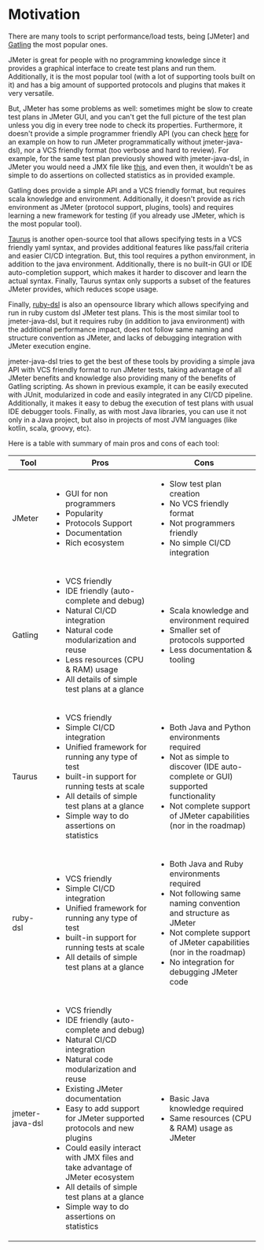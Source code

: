# Motivation

There are many tools to script performance/load tests, being [JMeter] and [Gatling](https://gatling.io/) the most popular ones.

JMeter is great for people with no programming knowledge since it provides a graphical interface to create test plans and run them. Additionally, it is the most popular tool (with a lot of supporting tools built on it) and has a big amount of supported protocols and plugins that makes it very versatile.

But, JMeter has some problems as well: sometimes might be slow to create test plans in JMeter GUI, and you can't get the full picture of the test plan unless you dig in every tree node to check its properties. Furthermore, it doesn't provide a simple programmer friendly API (you can check [here](https://www.blazemeter.com/blog/5-ways-launch-jmeter-test-without-using-jmeter-gui/) for an example on how to run JMeter programmatically without jmeter-java-dsl), nor a VCS friendly format (too verbose and hard to review). For example, for the same test plan previously showed with jmeter-java-dsl, in JMeter you would need a JMX file like [this](docs/sample.jmx), and even then, it wouldn't be as simple to do assertions on collected statistics as in provided example.

Gatling does provide a simple API and a VCS friendly format, but requires scala knowledge and environment. Additionally, it doesn't provide as rich environment as JMeter (protocol support, plugins, tools) and requires learning a new framework for testing (if you already use JMeter, which is the most popular tool).

[Taurus](https://gettaurus.org/) is another open-source tool that allows specifying tests in a VCS friendly yaml syntax, and provides additional features like pass/fail criteria and easier CI/CD integration. But, this tool requires a python environment, in addition to the java environment. Additionally, there is no built-in GUI or IDE auto-completion support, which makes it harder to discover and learn the actual syntax. Finally, Taurus syntax only supports a subset of the features JMeter provides, which reduces scope usage.

Finally, [ruby-dsl](https://github.com/flood-io/ruby-jmeter) is also an opensource library which allows specifying and run in ruby custom dsl JMeter test plans. This is the most similar tool to jmeter-java-dsl, but it requires ruby (in addition to java environment) with the additional performance impact, does not follow same naming and structure convention as JMeter, and lacks of debugging integration with JMeter execution engine.

jmeter-java-dsl tries to get the best of these tools by providing a simple java API with VCS friendly format to run JMeter tests, taking advantage of all JMeter benefits and knowledge also providing many of the benefits of Gatling scripting.
As shown in previous example, it can be easily executed with JUnit, modularized in code and easily integrated in any CI/CD pipeline. Additionally, it makes it easy to debug the execution of test plans with usual IDE debugger tools. Finally, as with most Java libraries, you can use it not only in a Java project, but also in projects of most JVM languages (like kotlin, scala, groovy, etc).

Here is a table with summary of main pros and cons of each tool:

|Tool|Pros|Cons|
|----|----|----|
|JMeter| <ul><li>GUI for non programmers<li>Popularity<li>Protocols Support<li>Documentation<li>Rich ecosystem|<ul><li>Slow test plan creation<li>No VCS friendly format<li>Not programmers friendly<li>No simple CI/CD integration|
|Gatling| <ul><li>VCS friendly<li>IDE friendly (auto-complete and debug)<li>Natural CI/CD integration<li>Natural code modularization and reuse<li>Less resources (CPU & RAM) usage<li>All details of simple test plans at a glance|<ul><li>Scala knowledge and environment required<li>Smaller set of protocols supported<li>Less documentation & tooling|
|Taurus| <ul><li>VCS friendly<li>Simple CI/CD integration<li>Unified framework for running any type of test<li>built-in support for running tests at scale<li>All details of simple test plans at a glance<li>Simple way to do assertions on statistics|<ul><li>Both Java and Python environments required<li>Not as simple to discover (IDE auto-complete or GUI) supported functionality<li>Not complete support of JMeter capabilities (nor in the roadmap)|
|ruby-dsl| <ul><li>VCS friendly<li>Simple CI/CD integration<li>Unified framework for running any type of test<li>built-in support for running tests at scale<li>All details of simple test plans at a glance|<ul><li>Both Java and Ruby environments required<li>Not following same naming convention and structure as JMeter<li>Not complete support of JMeter capabilities (nor in the roadmap)<li>No integration for debugging JMeter code|
|jmeter-java-dsl| <ul><li>VCS friendly<li>IDE friendly (auto-complete and debug)<li>Natural CI/CD integration<li>Natural code modularization and reuse<li>Existing JMeter documentation<li>Easy to add support for JMeter supported protocols and new plugins<li>Could easily interact with JMX files and take advantage of JMeter ecosystem<li>All details of simple test plans at a glance<li>Simple way to do assertions on statistics|<ul><li>Basic Java knowledge required<li>Same resources (CPU & RAM) usage as JMeter|